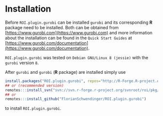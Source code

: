 # Installation
Before `ROI.plugin.gurobi` can be installed `gurobi` and its corresponding 
**R** package need to be installed. Both can be obtained from
[https://www.gurobi.com](https://www.gurobi.com) 
and more information about the installation can be found in the `Quick Start Guides` at
[https://www.gurobi.com/documentation](https://www.gurobi.com/documentation).    


`ROI.plugin.gurobi` was tested on `Debian GNU/Linux 8 (jessie)` with the
`gurobi` version `8`.


After `gurobi` and `gurobi` (**R** package) are installed simply use
```r
install.packages("ROI.plugin.gurobi", repos="http://R-Forge.R-project.org")
## or (recommended version)
remotes:::install_svn("svn://svn.r-forge.r-project.org/svnroot/roi/pkg/ROI.plugin.gurobi")
## or
remotes:::install_github("FlorianSchwendinger/ROI.plugin.gurobi")
```
to install `ROI.plugin.gurobi`.

